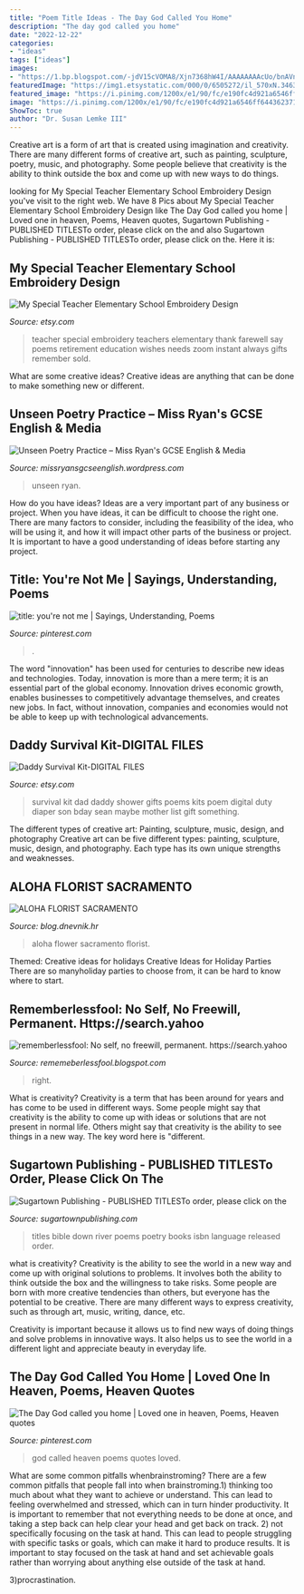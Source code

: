 ```yaml
---
title: "Poem Title Ideas - The Day God Called You Home"
description: "The day god called you home"
date: "2022-12-22"
categories:
- "ideas"
tags: ["ideas"]
images:
- "https://1.bp.blogspot.com/-jdV15cVOMA8/Xjn7368hW4I/AAAAAAAAcUo/bnAVnoM4CtI93Qo84m4RZW-dL2GlHwrlACLcBGAsYHQ/s1600/Untitled290.png"
featuredImage: "https://img1.etsystatic.com/000/0/6505272/il_570xN.346375113.jpg"
featured_image: "https://i.pinimg.com/1200x/e1/90/fc/e190fc4d921a6546ff64436237170d22.jpg"
image: "https://i.pinimg.com/1200x/e1/90/fc/e190fc4d921a6546ff64436237170d22.jpg"
ShowToc: true
author: "Dr. Susan Lemke III"
---
```



Creative art is a form of art that is created using imagination and creativity. There are many different forms of creative art, such as painting, sculpture, poetry, music, and photography. Some people believe that creativity is the ability to think outside the box and come up with new ways to do things.

	

		
looking for My Special Teacher Elementary School Embroidery Design you've visit to the right web. We have 8 Pics about My Special Teacher Elementary School Embroidery Design like The Day God called you home | Loved one in heaven, Poems, Heaven quotes, Sugartown Publishing - PUBLISHED TITLESTo order, please click on the and also Sugartown Publishing - PUBLISHED TITLESTo order, please click on the. Here it is:
		
    
## My Special Teacher Elementary School Embroidery Design

<img loading=lazy src="https://img.etsystatic.com/il/e2a95e/621191852/il_570xN.621191852_anr7.jpg" onerror="this.onerror=null;this.src='https://tse2.mm.bing.net/th?id=OIP.eSa1hrsLvV_KHv0sOMMPFwHaFO&amp;pid=15.1';" alt="My Special Teacher Elementary School Embroidery Design">

_Source: etsy.com_

>teacher special embroidery teachers elementary thank farewell say poems retirement education wishes needs zoom instant always gifts remember sold. 

	

What are some creative ideas?
Creative ideas are anything that can be done to make something new or different.

    
## Unseen Poetry Practice – Miss Ryan&#039;s GCSE English &amp; Media

<img loading=lazy src="https://missryansgcseenglish.files.wordpress.com/2013/05/poem-house.png?w=592&amp;h=936" onerror="this.onerror=null;this.src='https://tse2.mm.bing.net/th?id=OIP.HcB-IYpgzFSPB70PMd1znQHaLt&amp;pid=15.1';" alt="Unseen Poetry Practice – Miss Ryan&#039;s GCSE English &amp; Media">

_Source: missryansgcseenglish.wordpress.com_

>unseen ryan. 

	

How do you have ideas?
Ideas are a very important part of any business or project. When you have ideas, it can be difficult to choose the right one. There are many factors to consider, including the feasibility of the idea, who will be using it, and how it will impact other parts of the business or project. It is important to have a good understanding of ideas before starting any project.

    
## Title: You&#039;re Not Me | Sayings, Understanding, Poems

<img loading=lazy src="https://i.pinimg.com/1200x/e1/90/fc/e190fc4d921a6546ff64436237170d22.jpg" onerror="this.onerror=null;this.src='https://tse3.mm.bing.net/th?id=OIP.P2i5dX9VzqT6Eeo47TqzjQHaLG&amp;pid=15.1';" alt="title: you&#039;re not me | Sayings, Understanding, Poems">

_Source: pinterest.com_

>. 

	

The word "innovation" has been used for centuries to describe new ideas and technologies. Today, innovation is more than a mere term; it is an essential part of the global economy. Innovation drives economic growth, enables businesses to competitively advantage themselves, and creates new jobs. In fact, without innovation, companies and economies would not be able to keep up with technological advancements.

    
## Daddy Survival Kit-DIGITAL FILES

<img loading=lazy src="https://img1.etsystatic.com/000/0/6505272/il_570xN.346375113.jpg" onerror="this.onerror=null;this.src='https://tse4.mm.bing.net/th?id=OIP.bzGrbA-1d2WDB6j4Sn9OZgHaKX&amp;pid=15.1';" alt="Daddy Survival Kit-DIGITAL FILES">

_Source: etsy.com_

>survival kit dad daddy shower gifts poems kits poem digital duty diaper son bday sean maybe mother list gift something. 

	

The different types of creative art: Painting, sculpture, music, design, and photography
Creative art can be five different types: painting, sculpture, music, design, and photography. Each type has its own unique strengths and weaknesses.

    
## ALOHA FLORIST SACRAMENTO

<img loading=lazy src="http://bit.ly/rpxBqs" onerror="this.onerror=null;this.src='https://tse1.mm.bing.net/th?id=OIP.l8eS8OxW2X1i-x4HYYWk5AHaFS&amp;pid=15.1';" alt="ALOHA FLORIST SACRAMENTO">

_Source: blog.dnevnik.hr_

>aloha flower sacramento florist. 

	

Themed: Creative ideas for holidays
Creative Ideas for Holiday Parties
There are so manyholiday parties to choose from, it can be hard to know where to start.

    
## Rememberlessfool: No Self, No Freewill, Permanent. Https://search.yahoo

<img loading=lazy src="https://1.bp.blogspot.com/-jdV15cVOMA8/Xjn7368hW4I/AAAAAAAAcUo/bnAVnoM4CtI93Qo84m4RZW-dL2GlHwrlACLcBGAsYHQ/s1600/Untitled290.png" onerror="this.onerror=null;this.src='https://tse2.mm.bing.net/th?id=OIP.XxEwirdJDFoSznx9wf3MoQHaEK&amp;pid=15.1';" alt="rememberlessfool: No self, no freewill, permanent. https://search.yahoo">

_Source: rememeberlessfool.blogspot.com_

>right. 

	

What is creativity?
Creativity is a term that has been around for years and has come to be used in different ways. Some people might say that creativity is the ability to come up with ideas or solutions that are not present in normal life. Others might say that creativity is the ability to see things in a new way. The key word here is "different.

    
## Sugartown Publishing - PUBLISHED TITLESTo Order, Please Click On The

<img loading=lazy src="http://www.sugartownpublishing.com/yahoo_site_admin/assets/images/Same_River_Twice_large.14784824_std.jpg" onerror="this.onerror=null;this.src='https://tse4.mm.bing.net/th?id=OIP.uAzDvsvMPpZlVyzVVM76QwHaLI&amp;pid=15.1';" alt="Sugartown Publishing - PUBLISHED TITLESTo order, please click on the">

_Source: sugartownpublishing.com_

>titles bible down river poems poetry books isbn language released order. 

	

what is creativity?
Creativity is the ability to see the world in a new way and come up with original solutions to problems. It involves both the ability to think outside the box and the willingness to take risks.
Some people are born with more creative tendencies than others, but everyone has the potential to be creative. There are many different ways to express creativity, such as through art, music, writing, dance, etc.

Creativity is important because it allows us to find new ways of doing things and solve problems in innovative ways. It also helps us to see the world in a different light and appreciate beauty in everyday life.

    
## The Day God Called You Home | Loved One In Heaven, Poems, Heaven Quotes

<img loading=lazy src="https://i.pinimg.com/736x/6a/3d/a3/6a3da32e625993f047f8f42a9462e8fb--the-day-homes.jpg" onerror="this.onerror=null;this.src='https://tse3.mm.bing.net/th?id=OIP.46bn0ldnWXIQM0tQlPvLmgDiEs&amp;pid=15.1';" alt="The Day God called you home | Loved one in heaven, Poems, Heaven quotes">

_Source: pinterest.com_

>god called heaven poems quotes loved. 

	

What are some common pitfalls whenbrainstroming?
There are a few common pitfalls that people fall into when brainstroming.1) thinking too much about what they want to achieve or understand. This can lead to feeling overwhelmed and stressed, which can in turn hinder productivity. It is important to remember that not everything needs to be done at once, and taking a step back can help clear your head and get back on track.
2) not specifically focusing on the task at hand. This can lead to people struggling with specific tasks or goals, which can make it hard to produce results. It is important to stay focused on the task at hand and set achievable goals rather than worrying about anything else outside of the task at hand.

3)procrastination.

